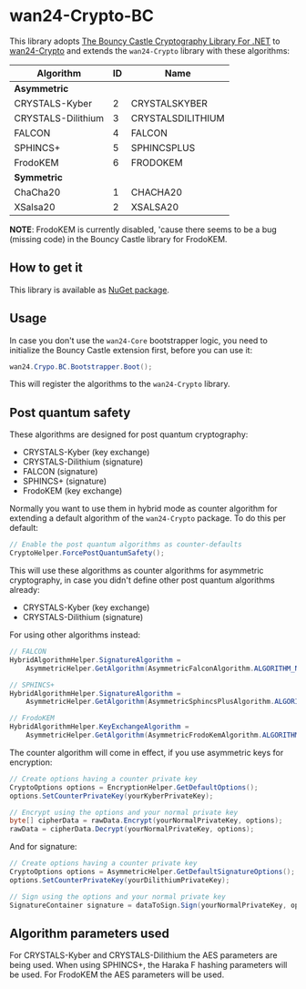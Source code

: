 # wan24-Crypto-BC

This library adopts 
[The Bouncy Castle Cryptography Library For .NET](https://github.com/bcgit/bc-csharp) 
to [wan24-Crypto](https://www.nuget.org/packages/wan24-Crypto/) and extends 
the `wan24-Crypto` library with these algorithms:

| Algorithm | ID | Name |
| --- | --- | --- |
| **Asymmetric** |  |  |
| CRYSTALS-Kyber | 2 | CRYSTALSKYBER |
| CRYSTALS-Dilithium | 3 | CRYSTALSDILITHIUM |
| FALCON | 4 | FALCON |
| SPHINCS+ | 5 | SPHINCSPLUS |
| FrodoKEM | 6 | FRODOKEM |
| **Symmetric** |  |  |
| ChaCha20 | 1 | CHACHA20 |
| XSalsa20 | 2 | XSALSA20 |

**NOTE**: FrodoKEM is currently disabled, 'cause there seems to be a bug 
(missing code) in the Bouncy Castle library for FrodoKEM.

## How to get it

This library is available as 
[NuGet package](https://www.nuget.org/packages/wan24-Crypto-BC/).

## Usage

In case you don't use the `wan24-Core` bootstrapper logic, you need to 
initialize the Bouncy Castle extension first, before you can use it:

```cs
wan24.Crypo.BC.Bootstrapper.Boot();
```

This will register the algorithms to the `wan24-Crypto` library.

## Post quantum safety

These algorithms are designed for post quantum cryptography:

- CRYSTALS-Kyber (key exchange)
- CRYSTALS-Dilithium (signature)
- FALCON (signature)
- SPHINCS+ (signature)
- FrodoKEM (key exchange)

Normally you want to use them in hybrid mode as counter algorithm for 
extending a default algorithm of the `wan24-Crypto` package. To do this per 
default:

```cs
// Enable the post quantum algorithms as counter-defaults
CryptoHelper.ForcePostQuantumSafety();
```

This will use these algorithms as counter algorithms for asymmetric 
cryptography, in case you didn't define other post quantum algorithms already:

- CRYSTALS-Kyber (key exchange)
- CRYSTALS-Dilithium (signature)

For using other algorithms instead:

```cs
// FALCON
HybridAlgorithmHelper.SignatureAlgorithm = 
    AsymmetricHelper.GetAlgorithm(AsymmetricFalconAlgorithm.ALGORITHM_NAME);

// SPHINCS+
HybridAlgorithmHelper.SignatureAlgorithm = 
    AsymmetricHelper.GetAlgorithm(AsymmetricSphincsPlusAlgorithm.ALGORITHM_NAME);

// FrodoKEM
HybridAlgorithmHelper.KeyExchangeAlgorithm = 
    AsymmetricHelper.GetAlgorithm(AsymmetricFrodoKemAlgorithm.ALGORITHM_NAME);
```

The counter algorithm will come in effect, if you use asymmetric keys for 
encryption:

```cs
// Create options having a counter private key
CryptoOptions options = EncryptionHelper.GetDefaultOptions();
options.SetCounterPrivateKey(yourKyberPrivateKey);

// Encrypt using the options and your normal private key
byte[] cipherData = rawData.Encrypt(yourNormalPrivateKey, options);
rawData = cipherData.Decrypt(yourNormalPrivateKey, options);
```

And for signature:

```cs
// Create options having a counter private key
CryptoOptions options = AsymmetricHelper.GetDefaultSignatureOptions();
options.SetCounterPrivateKey(yourDilithiumPrivateKey);

// Sign using the options and your normal private key
SignatureContainer signature = dataToSign.Sign(yourNormalPrivateKey, options: options);
```

## Algorithm parameters used

For CRYSTALS-Kyber and CRYSTALS-Dilithium the AES parameters are being used. 
When using SPHINCS+, the Haraka F hashing parameters will be used. For 
FrodoKEM the AES parameters will be used.
